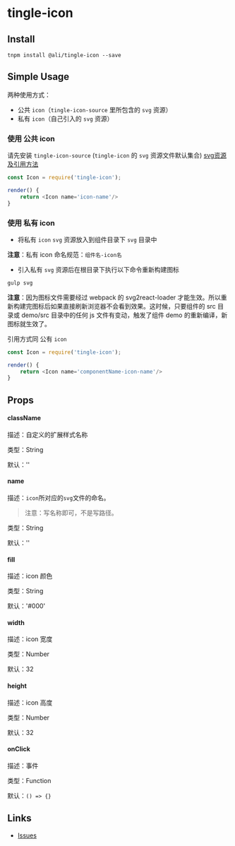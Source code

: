 # tingle-icon

## Install

```
tnpm install @ali/tingle-icon --save
```
## Simple Usage

两种使用方式：

- 公共 `icon`（`tingle-icon-source` 里所包含的 `svg` 资源）
- 私有 `icon`（自己引入的 `svg` 资源）

### 使用 公共 icon

请先安装 `tingle-icon-source` (`tingle-icon` 的 `svg` 资源文件默认集合)
[svg资源及引用方法](http://gitlab.alibaba-inc.com/tingle-ui/tingle-icon-source)

```js
const Icon = require('tingle-icon');

render() {
    return <Icon name='icon-name'/>
}
```

### 使用 私有 icon

- 将私有 `icon` `svg` 资源放入到组件目录下 `svg` 目录中

**注意**：私有 icon 命名规范：`组件名-icon名`

- 引入私有 `svg` 资源后在根目录下执行以下命令重新构建图标

```js
gulp svg
```

**注意**：因为图标文件需要经过 webpack 的 svg2react-loader 才能生效。所以重新构建完图标后如果直接刷新浏览器不会看到效果。这时候，只要组件的 src 目录或 demo/src 目录中的任何 js 文件有变动，触发了组件 demo 的重新编译，新图标就生效了。

引用方式同 公有 `icon`

```js
const Icon = require('tingle-icon');

render() {
    return <Icon name='componentName-icon-name'/>
}
```

## Props

#### className

描述：自定义的扩展样式名称

类型：String

默认：''

#### name

描述：`icon`所对应的`svg`文件的命名。

> 注意：写名称即可，不是写路径。

类型：String

默认：''

#### fill

描述：icon 颜色

类型：String

默认：'#000'

#### width

描述：icon 宽度

类型：Number

默认：32

#### height

描述：icon 高度

类型：Number

默认：32

#### onClick

描述：事件

类型：Function

默认：`() => {}`

## Links

- [Issues](http://gitlab.alibaba-inc.com/tingle-ui/tingle-icon/issues)